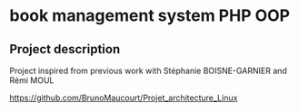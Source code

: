 # book management system PHP OOP

## Project description

Project inspired from previous work with Stéphanie BOISNE-GARNIER and Rémi MOUL

https://github.com/BrunoMaucourt/Projet_architecture_Linux
